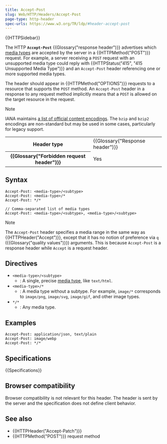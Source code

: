 ```yaml
---
title: Accept-Post
slug: Web/HTTP/Headers/Accept-Post
page-type: http-header
spec-urls: https://www.w3.org/TR/ldp/#header-accept-post
---
```


{{HTTPSidebar}}

The HTTP **`Accept-Post`** {{Glossary("response header")}} advertises which [media types](/en-US/docs/Web/HTTP/Guides/MIME_types) are accepted by the server in a {{HTTPMethod("POST")}} request.
For example, a server receiving a `POST` request with an unsupported media type could reply with {{HTTPStatus("415", "415 Unsupported Media Type")}} and an `Accept-Post` header referencing one or more supported media types.

The header should appear in {{HTTPMethod("OPTIONS")}} requests to a resource that supports the `POST` method.
An `Accept-Post` header in a response to any request method implicitly means that a `POST` is allowed on the target resource in the request.

> [!NOTE]
> IANA maintains [a list of official content encodings](https://www.iana.org/assignments/http-parameters/http-parameters.xhtml#content-coding).
> The `bzip` and `bzip2` encodings are non-standard but may be used in some cases, particularly for legacy support.

<table class="properties">
  <tbody>
    <tr>
      <th scope="row">Header type</th>
      <td>{{Glossary("Response header")}}</td>
    </tr>
    <tr>
      <th scope="row">{{Glossary("Forbidden request header")}}</th>
      <td>Yes</td>
    </tr>
  </tbody>
</table>

## Syntax

```http
Accept-Post: <media-type>/<subtype>
Accept-Post: <media-type>/*
Accept-Post: */*

// Comma-separated list of media types
Accept-Post: <media-type>/<subtype>, <media-type>/<subtype>
```

> [!NOTE]
> The `Accept-Post` header specifies a media range in the same way as {{HTTPHeader("Accept")}}, except that it has no notion of preference via `q` ({{Glossary("quality values")}}) arguments.
> This is because `Accept-Post` is a response header while `Accept` is a request header.

## Directives

- `<media-type>/<subtype>`
  - : A single, precise [media type](/en-US/docs/Web/HTTP/Guides/MIME_types), like `text/html`.
- `<media-type>/*`
  - : A media type without a subtype.
    For example, `image/*` corresponds to `image/png`, `image/svg`, `image/gif`, and other image types.
- `*/*`
  - : Any media type.

## Examples

```http
Accept-Post: application/json, text/plain
Accept-Post: image/webp
Accept-Post: */*
```

## Specifications

{{Specifications}}

## Browser compatibility

Browser compatibility is not relevant for this header.
The header is sent by the server and the specification does not define client behavior.

## See also

- {{HTTPHeader("Accept-Patch")}}
- {{HTTPMethod("POST")}} request method
